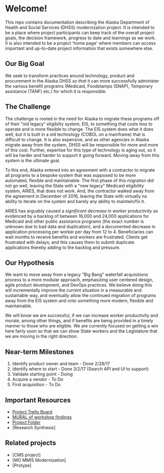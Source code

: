 # Welcome!
This repo contains documentation describing the Alaska Department of Health and Social Services (DHSS) modernization project. It is intended to be a place where project participants can keep track of the overall project goals, the decision framework, progress to date and learnings as we work. It is also intended to be a project 'home page' where members can access important and up-to-date project information that exists somewhere else.

## Our Big Goal
We seek to transform practices around technology, product and procurement in the Alaska DHSS _so that_ it can more successfully administer the various benefit programs (Medicaid, Foodstamps (SNAP), Temporary assistance (TANF) etc.) for which it is responsible.

## The Challenge
The challenge is rooted in the need for Alaska to migrate these programs off of their "old legacy" eligibilty system, EIS, to something that costs less to operate and is more flexible to change. The EIS system does what it does well, but it is built in a old technology (COBOL on a mainframe) that is difficult to change. It is also expensive, and as other agencies in Alaska migrate away from the system, DHSS will be responsible for more and more of this cost. Further, expertise for this type of technology is aging out, so it will be harder and harder to support it going forward. Moving away from this system is the ultimate goal.

To this end, Alaska entered into an agreement with a contractor to migrate all programs to a bespoke system that was supposed to be more automated, flexible and maintainable. The first phase of this migration did not go well, leaving the State with a "new legacy" Medicaid eligibility system, ARIES, that does not work. And, the contractor walked away from the agreement in December of 2016, leaving the State with virtually no ability to iterate on the system and barely any ability to maintain/fix it.

ARIES has arguably caused a _significant decrease in worker productivity_ as evidenced by a backlog of between 16,000 and 24,000 applications for Medicaid and other public assistance programs (the exact number is unknown due to bad data and duplication), and a documented decrease in application processing per worker per day from 12 to 4. Beneficiaries can wait months to receive benefits and workers are frustrated. Clients get frustrated with delays, and this causes them to submit duplicate applications thereby adding to the backlog and pressure. 

## Our Hypothesis
We want to move away from a legacy "Big Bang" waterfall acquisitions process to a more modular approach, emphasizing user centered design, agile product development, and DevOps practices. We believe doing this will incrementally improve the current situation in a measurable and sustainable way, and eventually allow the continued migration of programs away from the EIS system and onto something more modern, flexible and maintainable.

We will know we are successful, if we can increase worker productivity and morale, among other things, and if benefits are being provided in a timely manner to those who are eligible. We are currently focused on getting a win here fairly soon so that we can show State workers and the Legislature that we are moving in the right direction.

## Near-term Milestones
1. Identify product owner and team - Done 2/28/17
2. Identify where to start - Done 3/2/17 (Search API and UI to support)
3. Validate starting point - Doing
4. Acquire a vendor - To Do
5. First acquisition - To Do

## Important Resources
* [Project Trello Board](https://trello.com/b/siAFtoWJ/alaska-medicaid-eligibility-information-system-replacement-eis-r-project)
* [MURAL of workshop findings](https://app.mural.ly/t/gsa6/m/gsa6/1488927409455/view/3842912505)
* [Project Folder](https://drive.google.com/drive/u/0/folders/0B4B0xeCMEaFyYmE0VFhTR3lTSms)
* [Research Synthesis]

## Related projects
* [CMS project]
* [MO MMIS Modernization]
* [Protype]
